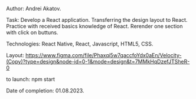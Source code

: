 Author: Andrei Akatov.

Task: Develop a React application. Transferring the design layout to React. Practice with received basics knowledge of React. Rerender one section with click on buttuns.

Technologies: React Native, React, Javascript, HTML5, CSS.

Layout: https://www.figma.com/file/Phaxqi5w7qaccfoYdx0aEn/Velocity-(Copy)?type=design&node-id=0-1&mode=design&t=7MMkHqDzefJTSheR-0

to launch: npm start

Date of completion: 01.08.2023.